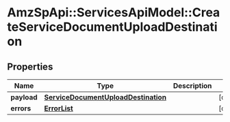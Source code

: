 # AmzSpApi::ServicesApiModel::CreateServiceDocumentUploadDestination

## Properties
Name | Type | Description | Notes
------------ | ------------- | ------------- | -------------
**payload** | [**ServiceDocumentUploadDestination**](ServiceDocumentUploadDestination.md) |  | [optional] 
**errors** | [**ErrorList**](ErrorList.md) |  | [optional] 

